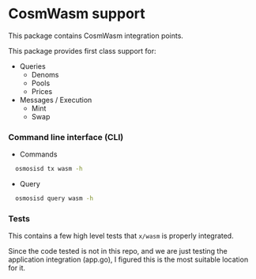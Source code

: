 # CosmWasm support

This package contains CosmWasm integration points.

This package provides first class support for:

* Queries
  * Denoms
  * Pools
  * Prices
* Messages / Execution
  * Mint
  * Swap

### Command line interface (CLI)

* Commands

```sh
  osmosisd tx wasm -h
```

* Query

```sh
  osmosisd query wasm -h
```

### Tests

This contains a few high level tests that `x/wasm` is properly integrated.

Since the code tested is not in this repo, and we are just testing the application
integration (app.go), I figured this is the most suitable location for it.
